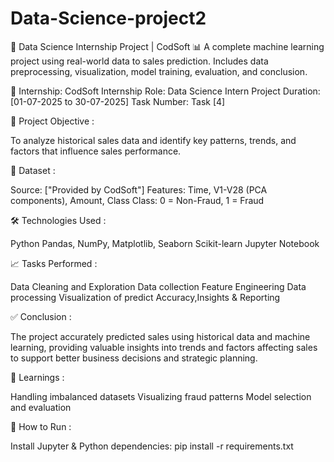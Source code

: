 # Data-Science-project2
💼 Data Science Internship Project | CodSoft 📊 A complete machine learning project using real-world data to sales prediction. Includes data preprocessing, visualization, model training, evaluation, and conclusion.

🏢 Internship: CodSoft
Internship Role: Data Science Intern
Project Duration: [01-07-2025 to 30-07-2025]
Task Number: Task [4]

📌 Project Objective :

To analyze historical sales data and identify key patterns, trends, and factors that influence sales performance.

📂 Dataset :

Source: ["Provided by CodSoft"] Features: Time, V1-V28 (PCA components), Amount, Class Class: 0 = Non-Fraud, 1 = Fraud

🛠 Technologies Used :

Python Pandas, NumPy, Matplotlib, Seaborn Scikit-learn Jupyter Notebook

📈 Tasks Performed :

Data Cleaning and Exploration
Data collection
Feature Engineering
Data processing
Visualization of predict
Accuracy,Insights & Reporting

✅ Conclusion :

The project accurately predicted sales using historical data and machine learning, providing valuable insights into trends and factors affecting sales to support better business decisions and strategic planning.

🧠 Learnings :

Handling imbalanced datasets Visualizing fraud patterns Model selection and evaluation

🔗 How to Run :

Install Jupyter & Python dependencies:
pip install -r requirements.txt
